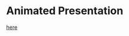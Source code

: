# Animated Presentation
[here](https://www.canva.com/design/DAEz1HvUJ0Y/EX7PMfk0Q5g49KWp10EHYg/view?utm_content=DAEz1HvUJ0Y&utm_campaign=designshare&utm_medium=link&utm_source=publishsharelink)
